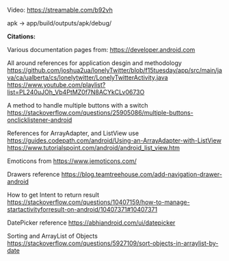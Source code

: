 Video:
https://streamable.com/b92vh

apk -> app/build/outputs/apk/debug/

**Citations:**  

Various documentation pages from: https://developer.android.com

All around references for application desgin and methodology
https://github.com/joshua2ua/lonelyTwitter/blob/f15tuesday/app/src/main/java/ca/ualberta/cs/lonelytwitter/LonelyTwitterActivity.java
https://www.youtube.com/playlist?list=PL240uJOh_Vb4PtMZ0f7N8ACYkCLv0673O

A method to handle multiple buttons with a switch
https://stackoverflow.com/questions/25905086/multiple-buttons-onclicklistener-android

References for ArrayAdapter, and ListView use
https://guides.codepath.com/android/Using-an-ArrayAdapter-with-ListView
https://www.tutorialspoint.com/android/android_list_view.htm

Emoticons from
https://www.jemoticons.com/


Drawers reference
https://blog.teamtreehouse.com/add-navigation-drawer-android

How to get Intent to return result
https://stackoverflow.com/questions/10407159/how-to-manage-startactivityforresult-on-android/10407371#10407371

DatePicker reference
https://abhiandroid.com/ui/datepicker

Sorting and ArrayList of Objects
https://stackoverflow.com/questions/5927109/sort-objects-in-arraylist-by-date




